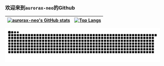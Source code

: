 ### 欢迎来到`aurorax-neo`的Github

| [![aurorax-neo's GitHub stats](https://github-readme-stats.vercel.app/api?username=aurorax-neo&count_private=true&hide=contribs&show_icons=true&bg_color=DEG,e86444,904E95&title_color=F0E3EB&text_color=F0E3EB&icon_color=F0E3EB)](https://github.com/anuraghazra/github-readme-stats) | [![Top Langs](https://github-readme-stats.vercel.app/api/top-langs/?username=aurorax-neo&layout=compact&show_icons=true&bg_color=DEG,e86444,904E95&title_color=F0E3EB&text_color=F0E3EB&icon_color=F0E3EB)](https://github.com/anuraghazra/github-readme-stats) |
|-----------------------------------------------------------------------------------------------------------------------------------------------------------------------------------------------------------------------------------------------------------------------------------------|-----------------------------------------------------------------------------------------------------------------------------------------------------------------------------------------------------------------------------------------------------------------|
<div>
  <source media="(prefers-color-scheme: dark)" srcset="https://raw.githubusercontent.com/Aurorax-own/Aurorax-own/output/github-contribution-grid-snake-dark.svg">
  <source media="(prefers-color-scheme: light)" srcset="https://raw.githubusercontent.com/Aurorax-own/Aurorax-own/output/github-contribution-grid-snake.svg">
  <img alt="github contribution grid snake animation" src="https://raw.githubusercontent.com/Aurorax-own/Aurorax-own/output/github-contribution-grid-snake.svg">
</div>

